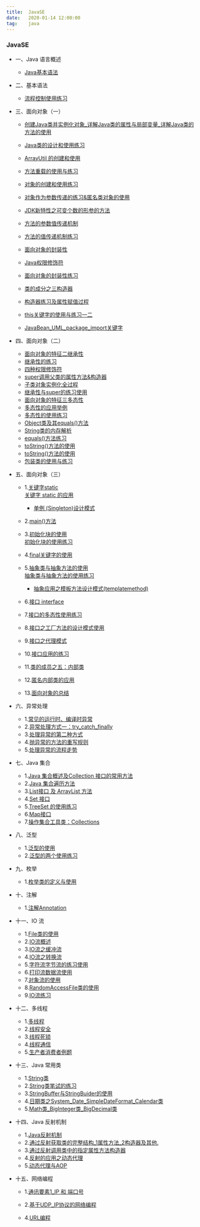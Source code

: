 ```yaml
---
title:  JavaSE
date:   2020-01-14 12:00:00
tag:    java
---
```


### JavaSE

- 一、Java 语言概述
    - <a href="https://moistlin.cn/posts/Java基本语法">Java基本语法</a>

- 二、基本语法
    - <a href="https://moistlin.cn/posts/流程控制使用练习">流程控制使用练习</a>
    
- 三、面向对象（一）
    - <a href="https://moistlin.cn/posts/创建Java类并实例化对象_详解Java类的属性与局部变量_详解Java类的方法的使用">创建Java类并实例化对象_详解Java类的属性与局部变量_详解Java类的方法的使用</a>
    - <a href="https://moistlin.cn/posts/Java类的设计和使用练习">Java类的设计和使用练习</a>
    - <a href="https://moistlin.cn/posts/ArrayUtil的创建和使用">ArrayUtil 的创建和使用</a>
    - <a href="https://moistlin.cn/posts/方法重载的使用与练习">方法重载的使用与练习</a>

    - <a href="https://moistlin.cn/posts/对象的创建和使用练习">对象的创建和使用练习</a>
    - <a href="https://moistlin.cn/posts/对象作为参数传递的练习&匿名类对象的使用">对象作为参数传递的练习&匿名类对象的使用</a>
    - <a href="https://moistlin.cn/posts/JDK新特性之可变个数的形参的方法">JDK新特性之可变个数的形参的方法</a>
    - <a href="https://moistlin.cn/posts/方法的参数值传递机制">方法的参数值传递机制</a>
    - <a href="https://moistlin.cn/posts/方法的值传递机制练习">方法的值传递机制练习</a>
    - <a href="https://moistlin.cn/posts/面向对象的封装性">面向对象的封装性</a>
    - <a href="https://moistlin.cn/posts/Java权限修饰符">Java权限修饰符</a>
    - <a href="https://moistlin.cn/posts/面向对象的封装性练习">面向对象的封装性练习</a>
    - <a href="https://moistlin.cn/posts/类的成分之三构造器">类的成分之三构造器</a>
    - <a href="https://moistlin.cn/posts/构造器练习及属性赋值过程">构造器练习及属性赋值过程</a>
    - <a href="https://moistlin.cn/posts/this关键字的使用">this关键字的使用与练习一二</a>
    - <a href="https://moistlin.cn/posts/JavaBean_UML_package_import关键字">JavaBean_UML_package_import关键字</a>
    

- 四、面向对象（二）
    - <a href="https://moistlin.cn/posts/面向对象的特征二继承性">面向对象的特征二继承性</a>
    - <a href="https://moistlin.cn/posts/继承性的练习">继承性的练习</a>
    - <a href="https://moistlin.cn/posts/四种权限修饰符">四种权限修饰符</a>
    - <a href="https://moistlin.cn/posts/super调用父类的属性方法&构造器">super调用父类的属性方法&构造器</a>
    - <a href="https://moistlin.cn/posts/子类对象实例化全过程">子类对象实例化全过程</a>
    - <a href="https://moistlin.cn/posts/继承性与super的练习使用">继承性与super的练习使用</a>
    - <a href="https://moistlin.cn/posts/面向对象的特征三多态性">面向对象的特征三多态性</a>
    - <a href="https://moistlin.cn/posts/多态性的应用举例">多态性的应用举例</a>
    - <a href="https://moistlin.cn/posts/多态性的使用练习">多态性的使用练习</a>
    - <a href="https://moistlin.cn/posts/Object类及其equals()方法">Object类及其equals()方法</a>
    - <a href="https://moistlin.cn/posts/String类的内存解析">String类的内存解析</a>
    - <a href="https://moistlin.cn/posts/equals()方法练习">equals()方法练习</a>
    - <a href="https://moistlin.cn/posts/toString()方法的使用">toString()方法的使用</a>
    - <a href="https://moistlin.cn/posts/toString()方法的使用">toString()方法的使用</a>
    - <a href="https://moistlin.cn/posts/包装类的使用与练习">包装类的使用与练习</a>
    
- 五、面向对象（三）       
    - 1.<a href="https://moistlin.cn/posts/%E5%85%B3%E9%94%AE%E5%AD%97static">关键字static</a>     
    <a href="https://moistlin.cn/posts/static%E5%85%B3%E9%94%AE%E5%AD%97%E7%9A%84%E5%BA%94%E7%94%A8%E7%BB%83%E4%B9%A0">关键字 static 的应用</a>    
        - <a href="https://moistlin.cn/posts/%E5%8D%95%E4%BE%8B(Singleton)%E8%AE%BE%E8%AE%A1%E6%A8%A1%E5%BC%8F">单例 (Singleton)设计模式</a>   
    - 2.<a href="https://moistlin.cn/posts/%E7%90%86%E8%A7%A3main%E6%96%B9%E6%B3%95%E7%9A%84%E8%AF%AD%E6%B3%95">main()方法</a>     
    - 3.<a href="https://moistlin.cn/posts/%E5%88%9D%E5%A7%8B%E5%8C%96%E5%9D%97%E7%9A%84%E4%BD%BF%E7%94%A8">初始化块的使用</a>   
    <a href="https://moistlin.cn/posts/%E5%88%9D%E5%A7%8B%E5%8C%96%E5%9D%97%E7%9A%84%E7%BB%83%E4%B9%A0%E4%BD%BF%E7%94%A8">初始化块的使用练习</a>    
    - 4.<a href="https://moistlin.cn/posts/final%E5%85%B3%E9%94%AE%E5%AD%97%E7%9A%84%E4%BD%BF%E7%94%A8">final关键字的使用</a>    
    - 5.<a href="https://moistlin.cn/posts/%E6%8A%BD%E8%B1%A1%E7%B1%BB%E4%B8%8E%E6%8A%BD%E8%B1%A1%E6%96%B9%E6%B3%95%E7%9A%84%E4%BD%BF%E7%94%A8">抽象类与抽象方法的使用</a>    
    <a href="https://moistlin.cn/posts/%E6%8A%BD%E8%B1%A1%E7%B1%BB%E4%B8%8E%E6%8A%BD%E8%B1%A1%E6%96%B9%E6%B3%95%E7%9A%84%E4%BD%BF%E7%94%A8%E7%BB%83%E4%B9%A0">抽象类与抽象方法的使用练习</a>     
        - <a href="https://moistlin.cn/posts/%E6%A8%A1%E6%9D%BF%E6%96%B9%E6%B3%95%E8%AE%BE%E8%AE%A1%E6%A8%A1%E5%BC%8F(TemplateMethod)">抽象应用之模板方法设计模式(templatemethod)</a>    
    - 6.<a href="https://moistlin.cn/posts/%E6%8E%A5%E5%8F%A3">接口 interface</a>    
    
    - 7.<a href="https://moistlin.cn/posts/接口的多态性使用练习">接口的多态性使用练习</a>
    - 8.<a href="https://moistlin.cn/posts/接口之工厂方法的设计模式使用">接口之工厂方法的设计模式使用</a>
    - 9.<a href="https://moistlin.cn/posts/接口之代理模式">接口之代理模式</a>
    - 10.<a href="https://moistlin.cn/posts/接口应用的练习">接口应用的练习</a>
    - 11.<a href="https://moistlin.cn/posts/类的成员之五内部类">类的成员之五：内部类</a>
    - 12.<a href="https://moistlin.cn/posts/匿名内部类的应用">匿名内部类的应用</a>
    - 13.<a href="https://moistlin.cn/posts/面向对象的总结">面向对象的总结</a>

- 六、异常处理
    - 1.<a href="https://moistlin.cn/posts/常见的运行时编译时异常">常见的运行时、编译时异常</a>
    - 2.<a href="https://moistlin.cn/posts/异常处理方式一try_catch_finally">异常处理方式一：try_catch_finally</a>
    - 3.<a href="https://moistlin.cn/posts/处理异常的第二种方式">处理异常的第二种方式</a>
    - 4.<a href="https://moistlin.cn/posts/抛异常的方法的重写规则">抛异常的方法的重写规则</a>
    - 5.<a href="https://moistlin.cn/posts/处理异常的流程走势">处理异常的流程走势</a>

- 七、Java 集合

    - 1.<a href="https://moistlin.cn/posts/Java集合概述及Collection接口的常用方法">Java 集合概述及Collection 接口的常用方法</a>
    - 2.<a href="https://moistlin.cn/posts/Java集合遍历方法">Java 集合遍历方法</a>
    - 3.<a href="https://moistlin.cn/posts/List接口及ArrayList方法">List接口 及 ArrayList 方法</a>
    - 4.<a href="https://moistlin.cn/posts/Set接口">Set 接口</a>
    - 5.<a href="https://moistlin.cn/posts/TreeSet的使用练习">TreeSet 的使用练习</a>
    - 6.<a href="https://moistlin.cn/posts/Map接口">Map接口</a>
    - 7.<a href="https://moistlin.cn/posts/操作集合工具类Collections">操作集合工具类：Collections</a>

- 八、泛型
    - 1.<a href="https://moistlin.cn/posts/泛型的使用">泛型的使用</a>
    - 2.<a href="https://moistlin.cn/posts/泛型的两个使用练习">泛型的两个使用练习</a>

- 九、枚举
    - 1.<a href="https://moistlin.cn/posts/枚举类的定义与使用">枚举类的定义与使用</a>

- 十、注解
    - 1.<a href="https://moistlin.cn/posts/注解Annotation">注解Annotation</a>

- 十一、IO 流
    - 1.<a href="https://moistlin.cn/posts/File类的使用">File类的使用</a>
    - 2.<a href="https://moistlin.cn/posts/IO流概述">IO流概述</a>
    - 3.<a href="https://moistlin.cn/posts/IO流之缓冲流">IO流之缓冲流</a>
    - 4.<a href="https://moistlin.cn/posts/IO流之转换流">IO流之转换流</a>
    - 5.<a href="https://moistlin.cn/posts/字符流字节流的练习使用">字符流字节流的练习使用</a>
    - 6.<a href="https://moistlin.cn/posts/打印流数据流使用">打印流数据流使用</a>
    - 7.<a href="https://moistlin.cn/posts/对象流的使用">对象流的使用</a>
    - 8.<a href="https://moistlin.cn/posts/RandomAccessFile类的使用">RandomAccessFile类的使用</a>
    - 9.<a href="https://moistlin.cn/posts/IO流练习">IO流练习</a>

- 十二、多线程
    - 1.<a href="https://moistlin.cn/posts/多线程">多线程</a>
    - 2.<a href="https://moistlin.cn/posts/线程安全">线程安全</a>
    - 3.<a href="https://moistlin.cn/posts/线程死锁">线程死锁</a>
    - 4.<a href="https://moistlin.cn/posts/线程通信">线程通信</a>
    - 5.<a href="https://moistlin.cn/posts/生产者消费者例题">生产者消费者例题</a>

- 十三、Java 常用类
    - 1.<a href="https://moistlin.cn/posts/String类">String类</a>
    - 2.<a href="https://moistlin.cn/posts/String类笔试的练习">String类笔试的练习</a>
    - 3.<a href="https://moistlin.cn/posts/StringBuffer与StringBuider的使用">StringBuffer与StringBuider的使用</a>
    - 4.<a href="https://moistlin.cn/posts/日期类之System_Date_SimpleDateFormat_Calendar类">日期类之System_Date_SimpleDateFormat_Calendar类</a>
    - 5.<a href="https://moistlin.cn/posts/Math类_BigInteger类_BigDecimal类">Math类_BigInteger类_BigDecimal类</a>

- 十四、Java 反射机制
    - 1.<a href="https://moistlin.cn/posts/Java反射机制">Java反射机制</a>
    - 2.<a href="https://moistlin.cn/posts/通过反射获取类的完整结构_1属性方法_2构造器及其他">通过反射获取类的完整结构_1属性方法_2构造器及其他.</a>
    - 3.<a href="https://moistlin.cn/posts/通过反射调用类中的指定属性方法构造器">通过反射调用类中的指定属性方法构造器</a>
    - 4.<a href="https://moistlin.cn/posts/反射的应用之动态代理">反射的应用之动态代理</a>
    - 5.<a href="https://moistlin.cn/posts/动态代理与AOP">动态代理与AOP</a>

- 十五、网络编程
    - 1.<a href="https://moistlin.cn/posts/通讯要素1_IP和端口号">通讯要素1_IP 和 端口号</a>
    - 2.<a href="https://moistlin.cn/posts/基于UDP_IP协议的网络编程">基于UDP_IP协议的网络编程</a>
    
    - 4.<a href="https://moistlin.cn/posts/URL编程">URL编程</a>
   

    

